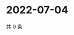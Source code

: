 # 2022-07-04

共 0 条

<!-- BEGIN WEIBO -->
<!-- 最后更新时间 Mon Jul 04 2022 14:07:48 GMT+0800 (China Standard Time) -->

<!-- END WEIBO -->
